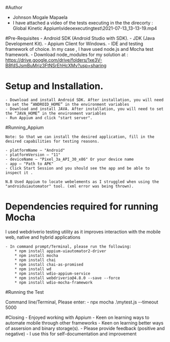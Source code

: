  #Author 
 
 - Johnson Mogale Mapaela
 - I have attached a video of the tests executing in the the direcorty : Global Kinetic Appium\videoexecutingtest\2021-07-13_13-13-19.mp4
 
 #Pre-Requisites
	- Android SDK (Android Studio with SDK).
	- JDK (Java Development Kit).
	- Appium Client for Windows.
	- IDE and testing framework of choice. In my case , I have used node.js and Mocha test framework.
	- Download node_modules for my solution at : https://drive.google.com/drive/folders/1xe3V-B8fdSJsmBuMrjz3FtNSrEhHcXMv?usp=sharing
 # Setup and Installation.

	- Download and install Android SDK. After installation, you will need to set the “ANDROID_HOME” in the environment variables
	- Download and install JAVA. After installation, you will need to set the “JAVA_HOME” in the environment variables
	- Run Appium and click "start server". 
 #Running_Appium
 
	Note: So that we can install the desired application, fill in the desired capabilities for testing reasons.

	- platformName – "Android"
	- platformVersion – "11"
	- deviceName – "Pixel_3a_API_30_x86" Or your device name
	- app – "Path to APK"
	- Click Start Session and you should see the app and be able to inspect it . 
	
	N.B Used Appium to locate webelements as I struggled when using the "androiduiautomator" tool. (xml error was being thrown).

 # Dependencies required for running Mocha

I used webdriverio testing utility as it improves interaction with the mobile web, native and hybrid applications

	- In command prompt/Terminal, please run the following:
		* npm install appium-uiautomator2-driver
		* npm install mocha
		* npm install chai
		* npm install chai-as-promised
		* npm install wd
		* npm install wdio-appium-service 
		* npm install webdriverio@4.8.0 --save --force
		* npm install wdio-mocha-framework
		
  #Running the Test

Command line/Terminal, Please enter: 
	- npx mocha .\mytest.js --timeout 5000
	
   #Closing
	- Enjoyed working with Appium
	- Keen on learning ways to automate mobile through other frameworks
	- Keen on learning better ways of assersion and binary storage(s).
	- Please provide feedback (positive and negative) - I use this for self-documentation and improvement